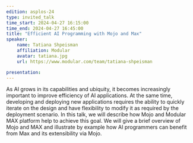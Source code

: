 ```yaml
---
edition: asplos-24
type: invited_talk
time_start: 2024-04-27 16:15:00
time_end: 2024-04-27 16:45:00
title: "Efficient AI Programming with Mojo and Max"
speaker:
    name: Tatiana Shpeisman 
    affiliation: Modular 
    avatar: tatiana.jpg  
    url: https://www.modular.com/team/tatiana-shpeisman

presentation: 
---
```

As AI grows in its capabilities and ubiquity, it becomes increasingly important to improve efficiency of AI applications. At the same time, developing and deploying new applications requires the ability to quickly iterate on the design and have flexibility to modify it as required by the deployment scenario. In this talk, we will describe how Mojo  and Modular MAX platform help to achieve this goal. We will give a brief overview of Mojo and MAX  and illustrate by example how AI programmers can benefit from Max and its extensibility via Mojo.
